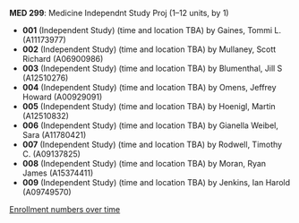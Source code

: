 **MED 299**: Medicine Independnt Study Proj (1–12 units, by 1)

- **001** (Independent Study) (time and location TBA) by Gaines, Tommi L. (A11173977)
- **002** (Independent Study) (time and location TBA) by Mullaney, Scott Richard (A06900986)
- **003** (Independent Study) (time and location TBA) by Blumenthal, Jill S (A12510276)
- **004** (Independent Study) (time and location TBA) by Omens, Jeffrey Howard (A00929091)
- **005** (Independent Study) (time and location TBA) by Hoenigl, Martin (A12510832)
- **006** (Independent Study) (time and location TBA) by Gianella Weibel, Sara (A11780421)
- **007** (Independent Study) (time and location TBA) by Rodwell, Timothy C. (A09137825)
- **008** (Independent Study) (time and location TBA) by Moran, Ryan James (A15374411)
- **009** (Independent Study) (time and location TBA) by Jenkins, Ian Harold (A09749570)

[Enrollment numbers over time](./MED299.tsv)
